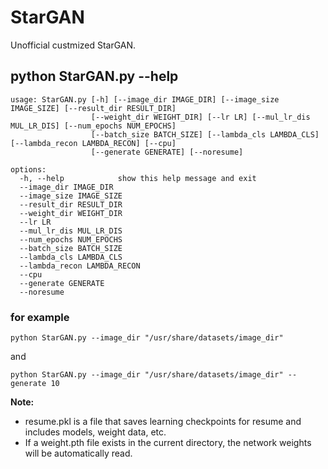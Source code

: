 # StarGAN
Unofficial custmized StarGAN.

## python StarGAN.py --help
```
usage: StarGAN.py [-h] [--image_dir IMAGE_DIR] [--image_size IMAGE_SIZE] [--result_dir RESULT_DIR]
                  [--weight_dir WEIGHT_DIR] [--lr LR] [--mul_lr_dis MUL_LR_DIS] [--num_epochs NUM_EPOCHS]
                  [--batch_size BATCH_SIZE] [--lambda_cls LAMBDA_CLS] [--lambda_recon LAMBDA_RECON] [--cpu]
                  [--generate GENERATE] [--noresume]

options:
  -h, --help            show this help message and exit
  --image_dir IMAGE_DIR
  --image_size IMAGE_SIZE
  --result_dir RESULT_DIR
  --weight_dir WEIGHT_DIR
  --lr LR
  --mul_lr_dis MUL_LR_DIS
  --num_epochs NUM_EPOCHS
  --batch_size BATCH_SIZE
  --lambda_cls LAMBDA_CLS
  --lambda_recon LAMBDA_RECON
  --cpu
  --generate GENERATE
  --noresume
```

### for example
```
python StarGAN.py --image_dir "/usr/share/datasets/image_dir"
```
and
```
python StarGAN.py --image_dir "/usr/share/datasets/image_dir" --generate 10
```

**Note:**
- resume.pkl is a file that saves learning checkpoints for resume and includes models, weight data, etc.
- If a weight.pth file exists in the current directory, the network weights will be automatically read.

